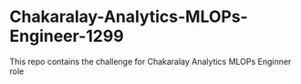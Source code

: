 # Chakaralay-Analytics-MLOPs-Engineer-1299
This repo contains the challenge for Chakaralay Analytics MLOPs Enginner role 
